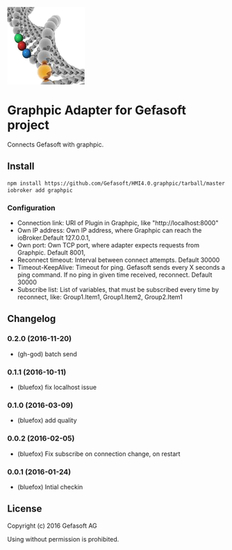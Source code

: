 ![Logo](admin/graphpic.png)
# Graphpic Adapter  for Gefasoft project

Connects Gefasoft with graphpic. 

## Install
```
npm install https://github.com/Gefasoft/HMI4.0.graphpic/tarball/master
iobroker add graphpic
```

### Configuration

- Connection link: URI of Plugin in Graphpic, like "http://localhost:8000"
- Own IP address: Own IP address, where Graphpic can reach the ioBroker.Default 127.0.0.1,
- Own port: Own TCP port, where adapter expects requests from Graphpic. Default 8001,
- Reconnect timeout: Interval between connect attempts. Default 30000
- Timeout-KeepAlive: Timeout for ping. Gefasoft sends every X seconds a ping command. If no ping in given time received, reconnect. Default 30000
- Subscribe list: List of variables, that must be subscribed every time by reconnect, like: Group1.Item1, Group1.Item2, Group2.Item1

## Changelog

### 0.2.0  (2016-11-20)
* (gh-god) batch send

### 0.1.1  (2016-10-11)
* (bluefox) fix localhost issue

### 0.1.0  (2016-03-09)
* (bluefox) add quality

### 0.0.2  (2016-02-05)
* (bluefox) Fix subscribe on connection change, on restart

### 0.0.1  (2016-01-24)
* (bluefox) Intial checkin

## License

Copyright (c) 2016 Gefasoft AG

Using without permission is prohibited.

